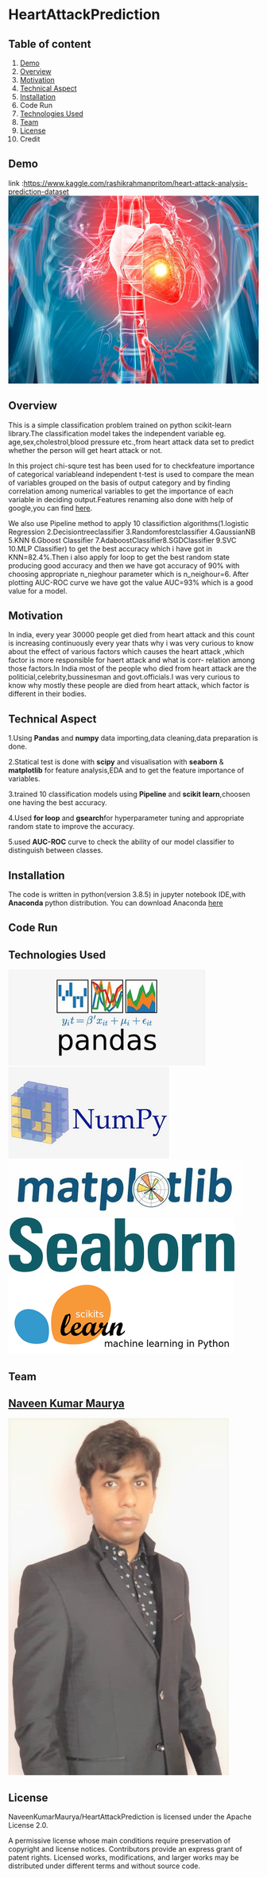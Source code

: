 # HeartAttackPrediction
## Table of content
1. [Demo](https://github.com/NaveenKumarMaurya/HeartAttackPrediction/blob/main/README.md#demo)
2. [Overview](https://github.com/NaveenKumarMaurya/HeartAttackPrediction/blob/main/README.md#overview)
3. [Motivation](https://github.com/NaveenKumarMaurya/HeartAttackPrediction/blob/main/README.md#motivation)
4. [Technical Aspect](https://github.com/NaveenKumarMaurya/HeartAttackPrediction/blob/main/README.md#technical-aspect)
5. [Installation](https://github.com/NaveenKumarMaurya/HeartAttackPrediction/blob/main/README.md#installation)
6. Code Run
7. [Technologies Used](https://github.com/NaveenKumarMaurya/HeartAttackPrediction/blob/main/README.md#technologies-used)
8. [Team](https://github.com/NaveenKumarMaurya/HeartAttackPrediction/blob/main/README.md#team)
9. [License](LICENSE)
10. Credit


## Demo
link :https://www.kaggle.com/rashikrahmanpritom/heart-attack-analysis-prediction-dataset
![](https://github.com/NaveenKumarMaurya/HeartAttackPrediction/blob/main/heart-attack-silent.jpg)

## Overview
This is a simple classification problem trained on python scikit-learn library.The classification model takes 
the independent variable eg. age,sex,cholestrol,blood pressure etc.,from heart attack data set to predict 
whether the person will get heart attack or not.

In this project chi-squre test has been used for to checkfeature importance of categorical variableand independent t-test is used to compare the mean of variables
grouped on the basis of output category and by finding correlation among numerical variables to get the 
importance of each variable in deciding output.Features renaming also done with help of google,you can find [here](https://archive.ics.uci.edu/ml/datasets/Heart+Disease/).

We also use Pipeline method to apply 10 classifiction algorithms(1.logistic Regression 2.Decisiontreeclassifier 
3.Randomforestclassifier 4.GaussianNB 5.KNN 6.Gboost Classifier 7.AdaboostClassifier8.SGDClassifier 9.SVC 10.MLP Classifier)
to get the best accuracy which i have got in KNN=82.4%.Then i also apply for loop to get the best random
state producing good accuracy and then we have got accuracy of 90% with choosing appropriate n_nieghour parameter which is n_neighour=6.
After plotting AUC-ROC curve we have got the value AUC=93% which is a good value for a model.

## Motivation
In india, every year 30000 people get died from heart attack and this count is increasing continuously every year
thats why i was very curious to know about the effect of various factors which causes the  heart attack ,which factor is more responsible for haert attack and what is corr- relation among  those factors.In India most of the people who died from heart attack are the politicial,celebrity,bussinesman  and govt.officials.I was very curious to know why 
mostly these people are died from heart attack, which factor is different in their bodies.

## Technical Aspect
1.Using **Pandas** and **numpy** data importing,data cleaning,data preparation  is done.

2.Statical test  is done with **scipy** and visualisation with **seaborn** & **matplotlib** for feature  analysis,EDA and to get the feature importance of variables.

3.trained 10 classification models using **Pipeline** and **scikit learn**,choosen one having the best accuracy.

4.Used **for loop** and **gsearch**for hyperparameter tuning and appropriate random state to improve the  accuracy.

5.used **AUC-ROC** curve to check the ability of our model classifier to distinguish between classes.

## Installation
The code is written in python(version 3.8.5) in jupyter notebook IDE,with **Anaconda**  python distribution. You can download Anaconda [here](https://www.anaconda.com/products/individual)

## Code Run


## Technologies Used
 [![](https://github.com/NaveenKumarMaurya/HeartAttackPrediction/blob/main/pandas-python.png)](https://pandas.pydata.org/)
[![](https://github.com/NaveenKumarMaurya/HeartAttackPrediction/blob/main/numpy.jpeg)](https://numpy.org/)
[![](https://github.com/NaveenKumarMaurya/HeartAttackPrediction/blob/main/matplotlib.jpg)](https://matplotlib.org/)
[![](https://github.com/NaveenKumarMaurya/HeartAttackPrediction/blob/main/Seaborn.png)](https://seaborn.pydata.org/)
[![](https://github.com/NaveenKumarMaurya/HeartAttackPrediction/blob/main/sckit%20learn.png)](https://sklearn.org/)

## Team
## [Naveen Kumar Maurya](https://navinmaurya23.wixsite.com/naveenkumarmaurya)
![](https://github.com/NaveenKumarMaurya/HeartAttackPrediction/blob/main/WhatsApp%20Image%202021-05-13%20at%2011.53.55%20AM.jpeg)



## License
NaveenKumarMaurya/HeartAttackPrediction is licensed under the Apache License 2.0.

A permissive license whose main conditions require preservation of copyright and license notices. Contributors provide an express grant of patent rights. Licensed works, modifications, and larger works may be distributed under different terms and without source code.
